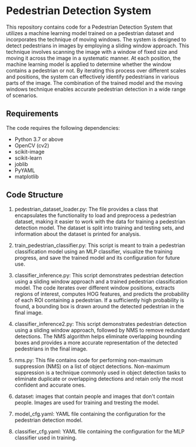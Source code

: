 # Pedestrian Detection System

This repository contains code for a Pedestrian Detection System that utilizes a machine learning model trained on a pedestrian dataset and incorporates the technique of moving windows. The system is designed to detect pedestrians in images by employing a sliding window approach. This technique involves scanning the image with a window of fixed size and moving it across the image in a systematic manner. At each position, the machine learning model is applied to determine whether the window contains a pedestrian or not. By iterating this process over different scales and positions, the system can effectively identify pedestrians in various parts of the image. The combination of the trained model and the moving windows technique enables accurate pedestrian detection in a wide range of scenarios.

## Requirements

The code requires the following dependencies:

- Python 3.7 or above
- OpenCV (cv2)
- scikit-image
- scikit-learn
- joblib
- PyYAML
- matplotlib

## Code Structure

1. pedestrian_dataset_loader.py:
   The file provides a class that encapsulates the functionality to load and preprocess a pedestrian dataset, making it easier to work with the data for training a pedestrian detection model. The dataset is split into training and testing sets, and information about the dataset is printed for analysis.

2. train_pedestrian_classifier.py:
   This script is meant to train a pedestrian classification model using an MLP classifier, visualize the training progress, and save the trained model and its configuration for future use.

3. classifier_inference.py:
   This script demonstrates pedestrian detection using a sliding window approach and a trained pedestrian classification model. The code iterates over different window positions, extracts regions of interest, computes HOG features, and predicts the probability of each ROI containing a pedestrian. If a sufficiently high probability is found, a bounding box is drawn around the detected pedestrian in the final image.

4. classifier_inference2.py:
   This script demonstrates pedestrian detection using a sliding window approach, followed by NMS to remove redundant detections. The NMS algorithm helps eliminate overlapping bounding boxes and provides a more accurate representation of the detected pedestrians in the final image.

5. nms.py:
   This file contains code for performing non-maximum suppression (NMS) on a list of object detections. Non-maximum suppression is a technique commonly used in object detection tasks to eliminate duplicate or overlapping detections and retain only the most confident and accurate ones.

6. dataset: images that contain people and images that don't contain people. Images are used for
   training and tresting the model.

7. model_cfg.yaml: YAML file containing the configuration for the pedestrian detection model.

8. classifier_cfg.yaml: YAML file containing the configuration for the MLP classifier used in training.
